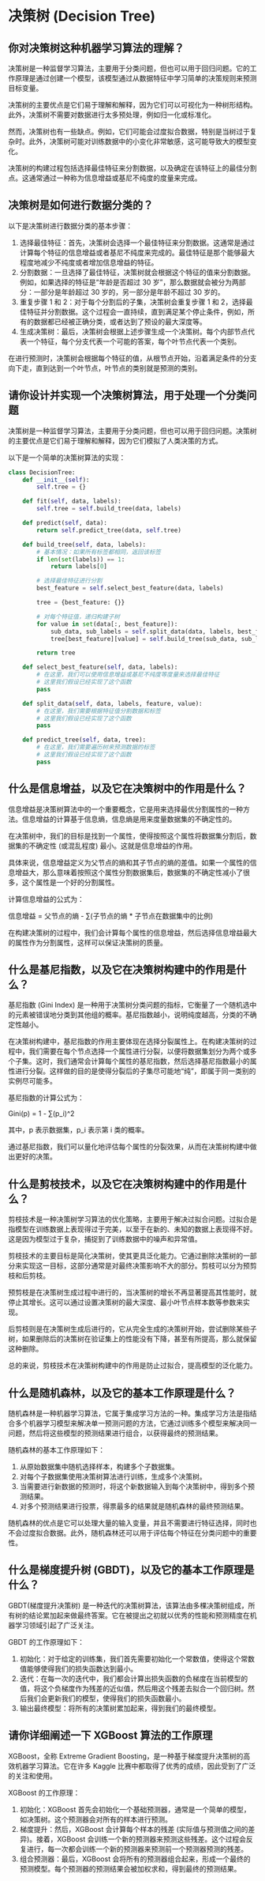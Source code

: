 # 决策树 (Decision Tree)

## 你对决策树这种机器学习算法的理解？

决策树是一种监督学习算法，主要用于分类问题，但也可以用于回归问题。它的工作原理是通过创建一个模型，该模型通过从数据特征中学习简单的决策规则来预测目标变量。

决策树的主要优点是它们易于理解和解释，因为它们可以可视化为一种树形结构。此外，决策树不需要对数据进行太多预处理，例如归一化或标准化。

然而，决策树也有一些缺点。例如，它们可能会过度拟合数据，特别是当树过于复杂时。此外，决策树可能对训练数据中的小变化非常敏感，这可能导致大的模型变化。

决策树的构建过程包括选择最佳特征来分割数据，以及确定在该特征上的最佳分割点。这通常通过一种称为信息增益或基尼不纯度的度量来完成。

## 决策树是如何进行数据分类的？

以下是决策树进行数据分类的基本步骤：

1. 选择最佳特征：首先，决策树会选择一个最佳特征来分割数据。这通常是通过计算每个特征的信息增益或者基尼不纯度来完成的。最佳特征是那个能够最大程度地减少不纯度或者增加信息增益的特征。
2. 分割数据：一旦选择了最佳特征，决策树就会根据这个特征的值来分割数据。例如，如果选择的特征是“年龄是否超过 30 岁”，那么数据就会被分为两部分：一部分是年龄超过 30 岁的，另一部分是年龄不超过 30 岁的。
3. 重复步骤 1 和 2：对于每个分割后的子集，决策树会重复步骤 1 和 2，选择最佳特征并分割数据。这个过程会一直持续，直到满足某个停止条件，例如，所有的数据都已经被正确分类，或者达到了预设的最大深度等。
4. 生成决策树：最后，决策树会根据上述步骤生成一个决策树。每个内部节点代表一个特征，每个分支代表一个可能的答案，每个叶节点代表一个类别。

在进行预测时，决策树会根据每个特征的值，从根节点开始，沿着满足条件的分支向下走，直到达到一个叶节点，叶节点的类别就是预测的类别。

## 请你设计并实现一个决策树算法，用于处理一个分类问题

决策树是一种监督学习算法，主要用于分类问题，但也可以用于回归问题。决策树的主要优点是它们易于理解和解释，因为它们模拟了人类决策的方式。

以下是一个简单的决策树算法的实现：

```python
class DecisionTree:
    def __init__(self):
        self.tree = {}

    def fit(self, data, labels):
        self.tree = self.build_tree(data, labels)

    def predict(self, data):
        return self.predict_tree(data, self.tree)

    def build_tree(self, data, labels):
        # 基本情况：如果所有标签都相同，返回该标签
        if len(set(labels)) == 1:
            return labels[0]

        # 选择最佳特征进行分割
        best_feature = self.select_best_feature(data, labels)

        tree = {best_feature: {}}

        # 对每个特征值，递归构建子树
        for value in set(data[:, best_feature]):
            sub_data, sub_labels = self.split_data(data, labels, best_feature, value)
            tree[best_feature][value] = self.build_tree(sub_data, sub_labels)

        return tree

    def select_best_feature(self, data, labels):
        # 在这里，我们可以使用信息增益或基尼不纯度等度量来选择最佳特征
        # 这里我们假设已经实现了这个函数
        pass

    def split_data(self, data, labels, feature, value):
        # 在这里，我们需要根据特征值分割数据和标签
        # 这里我们假设已经实现了这个函数
        pass

    def predict_tree(self, data, tree):
        # 在这里，我们需要遍历树来预测数据的标签
        # 这里我们假设已经实现了这个函数
        pass
```

## 什么是信息增益，以及它在决策树中的作用是什么？

信息增益是决策树算法中的一个重要概念，它是用来选择最优分割属性的一种方法。信息增益的计算基于信息熵，信息熵是用来度量数据集的不确定性的。

在决策树中，我们的目标是找到一个属性，使得按照这个属性将数据集分割后，数据集的不确定性 (或混乱程度) 最小。这就是信息增益的作用。

具体来说，信息增益定义为父节点的熵和其子节点的熵的差值。如果一个属性的信息增益大，那么意味着按照这个属性分割数据集后，数据集的不确定性减小了很多，这个属性是一个好的分割属性。

计算信息增益的公式为：

信息增益 = 父节点的熵 - ∑(子节点的熵 * 子节点在数据集中的比例)

在构建决策树的过程中，我们会计算每个属性的信息增益，然后选择信息增益最大的属性作为分割属性，这样可以保证决策树的质量。

## 什么是基尼指数，以及它在决策树构建中的作用是什么？

基尼指数 (Gini Index) 是一种用于决策树分类问题的指标，它衡量了一个随机选中的元素被错误地分类到其他组的概率。基尼指数越小，说明纯度越高，分类的不确定性越小。

在决策树构建中，基尼指数的作用主要体现在选择分裂属性上。在构建决策树的过程中，我们需要在每个节点选择一个属性进行分裂，以便将数据集划分为两个或多个子集。这时，我们通常会计算每个属性的基尼指数，然后选择基尼指数最小的属性进行分裂。这样做的目的是使得分裂后的子集尽可能地“纯”，即属于同一类别的实例尽可能多。

基尼指数的计算公式为：

Gini(p) = 1 - ∑(p_i)^2

其中，p 表示数据集，p_i 表示第 i 类的概率。

通过基尼指数，我们可以量化地评估每个属性的分裂效果，从而在决策树构建中做出更好的决策。

## 什么是剪枝技术，以及它在决策树构建中的作用是什么？

剪枝技术是一种决策树学习算法的优化策略，主要用于解决过拟合问题。过拟合是指模型在训练数据上表现得过于完美，以至于在新的、未知的数据上表现得不好。这是因为模型过于复杂，捕捉到了训练数据中的噪声和异常值。

剪枝技术的主要目标是简化决策树，使其更具泛化能力。它通过删除决策树的一部分来实现这一目标，这部分通常是对最终决策影响不大的部分。剪枝可以分为预剪枝和后剪枝。

预剪枝是在决策树生成过程中进行的，当决策树的增长不再显著提高其性能时，就停止其增长。这可以通过设置决策树的最大深度、最小叶节点样本数等参数来实现。

后剪枝则是在决策树生成后进行的，它从完全生成的决策树开始，尝试删除某些子树，如果删除后的决策树在验证集上的性能没有下降，甚至有所提高，那么就保留这种删除。

总的来说，剪枝技术在决策树构建中的作用是防止过拟合，提高模型的泛化能力。

## 什么是随机森林，以及它的基本工作原理是什么？

随机森林是一种机器学习算法，它属于集成学习方法的一种。集成学习方法是指结合多个机器学习模型来解决单一预测问题的方法，它通过训练多个模型来解决同一问题，然后将这些模型的预测结果进行组合，以获得最终的预测结果。

随机森林的基本工作原理如下：

1. 从原始数据集中随机选择样本，构建多个子数据集。
2. 对每个子数据集使用决策树算法进行训练，生成多个决策树。
3. 当需要进行新数据的预测时，将这个新数据输入到每个决策树中，得到多个预测结果。
4. 对多个预测结果进行投票，得票最多的结果就是随机森林的最终预测结果。

随机森林的优点是它可以处理大量的输入变量，并且不需要进行特征选择，同时也不会过度拟合数据。此外，随机森林还可以用于评估每个特征在分类问题中的重要性。

## 什么是梯度提升树 (GBDT)，以及它的基本工作原理是什么？

GBDT(梯度提升决策树) 是一种迭代的决策树算法，该算法由多棵决策树组成，所有树的结论累加起来做最终答案。它在被提出之初就以优秀的性能和预测精度在机器学习领域引起了广泛关注。

GBDT 的工作原理如下：

1. 初始化：对于给定的训练集，我们首先需要初始化一个常数值，使得这个常数值能够使得我们的损失函数达到最小。
2. 迭代：在每一次的迭代中，我们都会计算出损失函数的负梯度在当前模型的值，将这个负梯度作为残差的近似值，然后用这个残差去拟合一个回归树。然后我们会更新我们的模型，使得我们的损失函数最小。
3. 输出最终模型：将所有的决策树累加起来，得到我们的最终模型。

## 请你详细阐述一下 XGBoost 算法的工作原理

XGBoost，全称 Extreme Gradient Boosting，是一种基于梯度提升决策树的高效机器学习算法。它在许多 Kaggle 比赛中都取得了优秀的成绩，因此受到了广泛的关注和使用。

XGBoost 的工作原理：

1. 初始化：XGBoost 首先会初始化一个基础预测器，通常是一个简单的模型，如决策树。这个预测器会对所有的样本进行预测。
2. 梯度提升：然后，XGBoost 会计算每个样本的残差 (实际值与预测值之间的差异)。接着，XGBoost 会训练一个新的预测器来预测这些残差。这个过程会反复进行，每一次都会训练一个新的预测器来预测前一个预测器预测的残差。
3. 组合预测器：最后，XGBoost 会将所有的预测器组合起来，形成一个最终的预测模型。每个预测器的预测结果会被加权求和，得到最终的预测结果。
